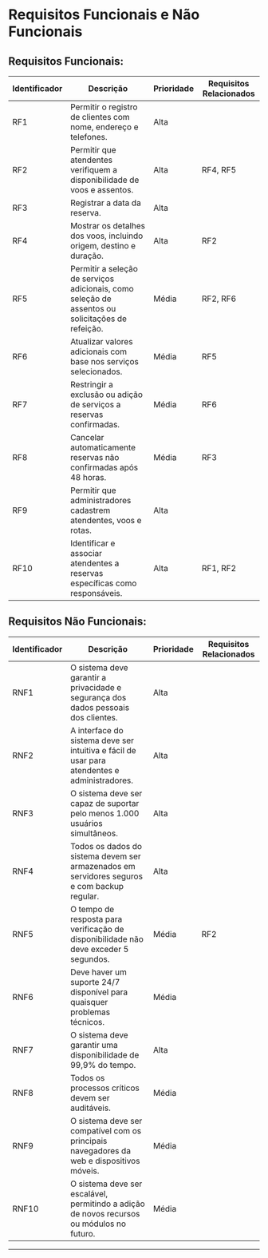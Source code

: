 # Requisitos Funcionais e Não Funcionais
## Requisitos Funcionais:

| Identificador | Descrição                                                                                                 | Prioridade | Requisitos Relacionados |
|---------------|-----------------------------------------------------------------------------------------------------------|------------|-------------------------|
| RF1           | Permitir o registro de clientes com nome, endereço e telefones.                                          | Alta       |                         |
| RF2           | Permitir que atendentes verifiquem a disponibilidade de voos e assentos.                                 | Alta       | RF4, RF5                |
| RF3           | Registrar a data da reserva.                                                                              | Alta       |                         |
| RF4           | Mostrar os detalhes dos voos, incluindo origem, destino e duração.                                       | Alta       | RF2                     |
| RF5           | Permitir a seleção de serviços adicionais, como seleção de assentos ou solicitações de refeição.         | Média      | RF2, RF6                |
| RF6           | Atualizar valores adicionais com base nos serviços selecionados.                                          | Média      | RF5                     |
| RF7           | Restringir a exclusão ou adição de serviços a reservas confirmadas.                                       | Média      | RF6                     |
| RF8           | Cancelar automaticamente reservas não confirmadas após 48 horas.                                          | Média      | RF3                     |
| RF9           | Permitir que administradores cadastrem atendentes, voos e rotas.                                          | Alta       |                         |
| RF10          | Identificar e associar atendentes a reservas específicas como responsáveis.                               | Alta       | RF1, RF2                |

## Requisitos Não Funcionais:

| Identificador | Descrição                                                                                                 | Prioridade | Requisitos Relacionados |
|---------------|-----------------------------------------------------------------------------------------------------------|------------|-------------------------|
| RNF1          | O sistema deve garantir a privacidade e segurança dos dados pessoais dos clientes.                        | Alta       |                         |
| RNF2          | A interface do sistema deve ser intuitiva e fácil de usar para atendentes e administradores.             | Alta       |                         |
| RNF3          | O sistema deve ser capaz de suportar pelo menos 1.000 usuários simultâneos.                              | Alta       |                         |
| RNF4          | Todos os dados do sistema devem ser armazenados em servidores seguros e com backup regular.              | Alta       |                         |
| RNF5          | O tempo de resposta para verificação de disponibilidade não deve exceder 5 segundos.                      | Média      | RF2                     |
| RNF6          | Deve haver um suporte 24/7 disponível para quaisquer problemas técnicos.                                 | Média      |                         |
| RNF7          | O sistema deve garantir uma disponibilidade de 99,9% do tempo.                                           | Alta       |                         |
| RNF8          | Todos os processos críticos devem ser auditáveis.                                                        | Média      |                         |
| RNF9          | O sistema deve ser compatível com os principais navegadores da web e dispositivos móveis.                | Média      |                         |
| RNF10         | O sistema deve ser escalável, permitindo a adição de novos recursos ou módulos no futuro.                | Média      |                         |

---